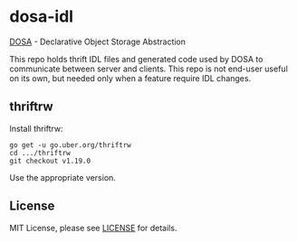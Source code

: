 dosa-idl
========
[DOSA](https://github.com/uber-go/dosa/) - Declarative Object Storage Abstraction

This repo holds thrift IDL files and generated code used by DOSA to communicate between server and clients. This repo is not end-user useful on its own, but needed only when a feature require IDL changes.

thriftrw
--------

Install thriftrw:

    go get -u go.uber.org/thriftrw
    cd .../thriftrw
    git checkout v1.19.0

Use the appropriate version.

License
-------
MIT License, please see [LICENSE](https://github.com/uber/dosa-idl/blob/master/LICENSE) for details.

